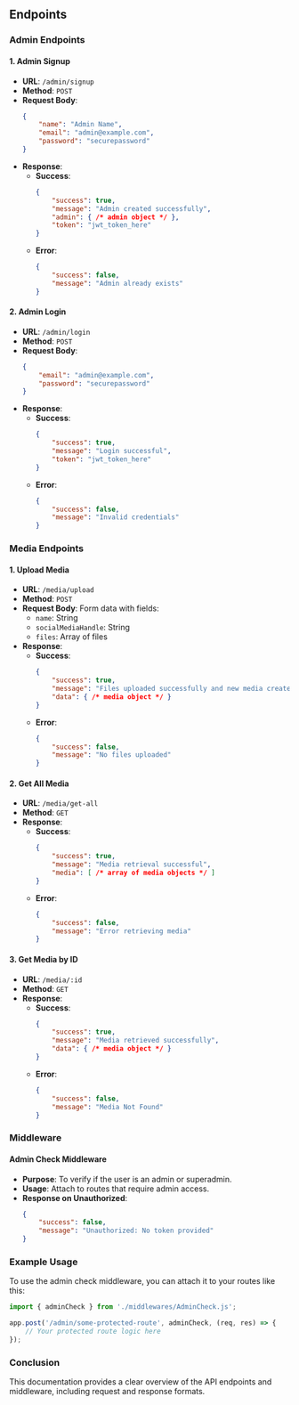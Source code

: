 ## Endpoints

### Admin Endpoints

#### 1. Admin Signup
- **URL**: `/admin/signup`
- **Method**: `POST`
- **Request Body**:
    ```json
    {
        "name": "Admin Name",
        "email": "admin@example.com",
        "password": "securepassword"
    }
    ```
- **Response**:
    - **Success**:
        ```json
        {
            "success": true,
            "message": "Admin created successfully",
            "admin": { /* admin object */ },
            "token": "jwt_token_here"
        }
        ```
    - **Error**:
        ```json
        {
            "success": false,
            "message": "Admin already exists"
        }
        ```

#### 2. Admin Login
- **URL**: `/admin/login`
- **Method**: `POST`
- **Request Body**:
    ```json
    {
        "email": "admin@example.com",
        "password": "securepassword"
    }
    ```
- **Response**:
    - **Success**:
        ```json
        {
            "success": true,
            "message": "Login successful",
            "token": "jwt_token_here"
        }
        ```
    - **Error**:
        ```json
        {
            "success": false,
            "message": "Invalid credentials"
        }
        ```

### Media Endpoints

#### 1. Upload Media
- **URL**: `/media/upload`
- **Method**: `POST`
- **Request Body**: Form data with fields:
    - `name`: String
    - `socialMediaHandle`: String
    - `files`: Array of files
- **Response**:
    - **Success**:
        ```json
        {
            "success": true,
            "message": "Files uploaded successfully and new media created",
            "data": { /* media object */ }
        }
        ```
    - **Error**:
        ```json
        {
            "success": false,
            "message": "No files uploaded"
        }
        ```

#### 2. Get All Media
- **URL**: `/media/get-all`
- **Method**: `GET`
- **Response**:
    - **Success**:
        ```json
        {
            "success": true,
            "message": "Media retrieval successful",
            "media": [ /* array of media objects */ ]
        }
        ```
    - **Error**:
        ```json
        {
            "success": false,
            "message": "Error retrieving media"
        }
        ```

#### 3. Get Media by ID
- **URL**: `/media/:id`
- **Method**: `GET`
- **Response**:
    - **Success**:
        ```json
        {
            "success": true,
            "message": "Media retrieved successfully",
            "data": { /* media object */ }
        }
        ```
    - **Error**:
        ```json
        {
            "success": false,
            "message": "Media Not Found"
        }
        ```

### Middleware

#### Admin Check Middleware
- **Purpose**: To verify if the user is an admin or superadmin.
- **Usage**: Attach to routes that require admin access.
- **Response on Unauthorized**:
    ```json
    {
        "success": false,
        "message": "Unauthorized: No token provided"
    }
    ```

### Example Usage
To use the admin check middleware, you can attach it to your routes like this:
```javascript
import { adminCheck } from './middlewares/AdminCheck.js';

app.post('/admin/some-protected-route', adminCheck, (req, res) => {
    // Your protected route logic here
});
```

### Conclusion
This documentation provides a clear overview of the API endpoints and middleware, including request and response formats.